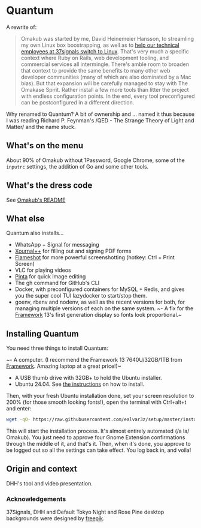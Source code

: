 # Quantum

A rewrite of:

>Omakub was started by me, David Heinemeier Hansson, to streamling my own Linux box boostrapping, as well as to [help our technical employees at 37signals switch to Linux](https://world.hey.com/dhh/linux-as-the-new-developer-default-at-37signals-ef0823b7). That's very much a specific context where Ruby on Rails, web development tooling, and commercial services all intermingle. There's amble room to broaden that context to provide the same benefits to many other web developer communities (many of which are also dominated by a Mac bias). But that expansion will be carefully managed to stay with The Omakase Spirit. Rather install a few more tools than litter the project with endless configuration points. In the end, every tool preconfigured can be postconfigured in a different direction.

Why renamed to Quantum? A bit of ownership and ... named it thus because I was reading Richard P. Feynman's /QED - The Strange Theory of Light and Matter/ and the name stuck.

## What's on the menu

About 90% of Omakub without 1Password, Google Chrome, some of the `inputrc` settings, the addition of Go and some other tools.

## What's the dress code

See [Omakub's README](https://github.com/basecamp/omakub/blob/master/README.md) 

## What else

Quantum also installs...

- WhatsApp + Signal for messaging
- [Xournal++](https://xournalpp.github.io/) for filling out and signing PDF forms
- [Flameshot](https://flameshot.org/) for more powerful screenshotting (hotkey: Ctrl + Print Screen)
- VLC for playing videos
- [Pinta](https://www.pinta-project.com/) for quick image editing
- The gh command for GitHub's CLI
- Docker, with preconfigured containers for MySQL + Redis, and gives you the super cool TUI lazydocker to start/stop them. 
- goenv, rbenv and nodenv, as well as the recent versions for both, for managing multiple versions of each on the same system.
~- A fix for the [Framework](https://frame.work/) 13's first generation display so fonts look proportional.~

## Installing Quantum

You need three things to install Quantum:

~- A computer. (I recommend the Framework 13 7640U/32GB/1TB from [Framework](https://frame.work/). Amazing laptop at a great price!)~
- A USB thumb drive with 32GB+ to hold the Ubuntu installer.
- Ubuntu 24.04. See [the instructions](https://ubuntu.com/tutorials/install-ubuntu-desktop#1-overview) on how to install.

Then, with your fresh Ubuntu installation done, set your screen resolution to 200% (for those smooth looking fonts!), open the terminal with Ctrl+alt+t and enter:

```bash
wget -qO- https://raw.githubusercontent.com/ealvar3z/setup/master/install | bash
```

This will start the installation process. It's almost entirely automated (/a la/ Omakub). You just need to approve four Gnome Extension confirmations through the middle of it, and that's it. Then, when it's done, you approve to be logged out so all the settings can take effect. You log back in, and voila!

## Origin and context

DHH's tool and video presentation.

### Acknowledgements

37Signals, DHH and Default Tokyo Night and Rose Pine desktop backgrounds were designed by [freepik](https://freepik.com).
